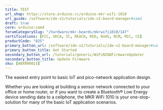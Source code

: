 ```yaml
---
title: TEST
url_shop: https://store.arduino.cc/arduino-mkr-wifi-1010
url_guide: /software/ide-v2/tutorials/ide-v2-board-manager#samd
draft: true
core: arduino:samd
forumCategorySlug: "/hardware/mkr-boards/mkrwifi1010/147"
certifications: [FCC, UKCA, IC, REACH, RED, RoHS, RCM, MIC, CE]
productCode: "025"
primary_button_url: /software/ide-v2/tutorials/ide-v2-board-manager#samd
primary_button_title: Get Started
secondary_button_url: /tutorials/generic/WiFiNINAFirmwareUpdater
secondary_button_title: Update Firmware
sku: [ABX000023]
---
```


<SubTitle>The easiest entry point to basic IoT and pico-network application design.</SubTitle>

Whether you are looking at building a sensor network connected to your office or home router, or if you want to create a Bluetooth® Low Energy device sending data to a cellphone, the MKR WiFi 1010 is your one-stop-solution for many of the basic IoT application scenarios.
